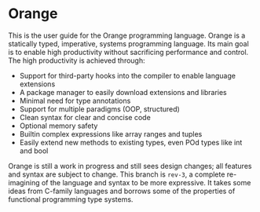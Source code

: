 # Orange

This is the user guide for the Orange programming language. Orange is a statically typed, imperative, systems programming language. Its main goal is to enable high productivity without sacrificing performance and control. The high productivity is achieved through:

- Support for third-party hooks into the compiler to enable language extensions
- A package manager to easily download extensions and libraries
- Minimal need for type annotations
- Support for multiple paradigms (OOP, structured)
- Clean syntax for clear and concise code
- Optional memory safety
- Builtin complex expressions like array ranges and tuples
- Easily extend new methods to existing types, even POd types like int and bool

Orange is still a work in progress and still sees design changes; all features and syntax are subject to change. This branch is `rev-3`, a complete re-imagining of the language and syntax to be more expressive. It takes some ideas from C-family languages and borrows some of the properties of functional programming type systems.
